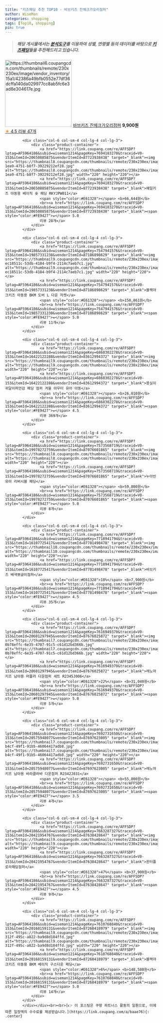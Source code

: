 ```yaml
---
title: "키즈패딩 추천 TOP10 - 바브키즈 잔체크가오리점퍼"
author: WiseMan
categories: shopping
tags: [Top10, shopping]
pin: true
---
```


> ##### 해당 게시물에서는 [**분석도구**](https://itemscout.io/)를 이용하여 **성별**, **연령별** 등의 데이터를 바탕으로 [**키즈패딩**](https://link.coupang.com/a/baae76)들을 추천해드리고 있습니다.
<div class="container"><div class="row">
            <div class="col-6 col-sm-4 col-lg-4 col-lg-3">
                <div class="product-container">
                    <a href="https://link.coupang.com/re/AFFSDP?lptag=AF5964186&subid=wiseman1214&pageKey=6810232977&traceid=V0-153&itemId=16107783658&vendorItemId=87781296019" target="_blank"><img src="https://thumbnail6.coupangcdn.com/thumbnails/remote/230x230ex/image/vendor_inventory/15a1/42386a49bfb0552e77df36dcffa140da029977cc8ab5fc6e3ad8e304617e.jpg" alt="https://thumbnail6.coupangcdn.com/thumbnails/remote/230x230ex/image/vendor_inventory/15a1/42386a49bfb0552e77df36dcffa140da029977cc8ab5fc6e3ad8e304617e.jpg" width="220" height="220"></a>
                    <a href="https://link.coupang.com/re/AFFSDP?lptag=AF5964186&subid=wiseman1214&pageKey=6810232977&traceid=V0-153&itemId=16107783658&vendorItemId=87781296019" target="_blank">바브키즈 잔체크가오리점퍼</a>
                    <span style="color:#E61328"></span> <b>9,900원</b>
                    <br><a href="https://link.coupang.com/re/AFFSDP?lptag=AF5964186&subid=wiseman1214&pageKey=6810232977&traceid=V0-153&itemId=16107783658&vendorItemId=87781296019" target="_blank"><span style="color:#FE9427">★</span> 4.5
                    리뷰 47개</a>
                </div>
            </div>
            
            <div class="col-6 col-sm-4 col-lg-4 col-lg-3">
                <div class="product-container">
                    <a href="https://link.coupang.com/re/AFFSDP?lptag=AF5964186&subid=wiseman1214&pageKey=7694183270&traceid=V0-153&itemId=20650885875&vendorItemId=87723938438" target="_blank"><img src="https://thumbnail8.coupangcdn.com/thumbnails/remote/230x230ex/image/retail/images/2023/11/09/17/8/187cd85d-1ea9-4751-b8f7-39229212ef28.jpg" alt="https://thumbnail8.coupangcdn.com/thumbnails/remote/230x230ex/image/retail/images/2023/11/09/17/8/187cd85d-1ea9-4751-b8f7-39229212ef28.jpg" width="220" height="220"></a>
                    <a href="https://link.coupang.com/re/AFFSDP?lptag=AF5964186&subid=wiseman1214&pageKey=7694183270&traceid=V0-153&itemId=20650885875&vendorItemId=87723938438" target="_blank">예일키즈 아동용 베이직 숏 패딩 RKYJPW011</a>
                    <span style="color:#E61328"></span> <b>66,644원</b>
                    <br><a href="https://link.coupang.com/re/AFFSDP?lptag=AF5964186&subid=wiseman1214&pageKey=7694183270&traceid=V0-153&itemId=20650885875&vendorItemId=87723938438" target="_blank"><span style="color:#FE9427">★</span> 5.0
                    리뷰 28개</a>
                </div>
            </div>
            
            <div class="col-6 col-sm-4 col-lg-4 col-lg-3">
                <div class="product-container">
                    <a href="https://link.coupang.com/re/AFFSDP?lptag=AF5964186&subid=wiseman1214&pageKey=7547941576&traceid=V0-153&itemId=19857331238&vendorItemId=87186898629" target="_blank"><img src="https://thumbnail9.coupangcdn.com/thumbnails/remote/230x230ex/image/retail/images/1507926920578171-ec18511c-53db-4184-b9f4-2114c7aeb7c1.jpg" alt="https://thumbnail9.coupangcdn.com/thumbnails/remote/230x230ex/image/retail/images/1507926920578171-ec18511c-53db-4184-b9f4-2114c7aeb7c1.jpg" width="220" height="220"></a>
                    <a href="https://link.coupang.com/re/AFFSDP?lptag=AF5964186&subid=wiseman1214&pageKey=7547941576&traceid=V0-153&itemId=19857331238&vendorItemId=87186898629" target="_blank">블랙야크키즈 아동용 BKM 도버 L 다운 자켓</a>
                    <span style="color:#E61328"></span> <b>150,861원</b>
                    <br><a href="https://link.coupang.com/re/AFFSDP?lptag=AF5964186&subid=wiseman1214&pageKey=7547941576&traceid=V0-153&itemId=19857331238&vendorItemId=87186898629" target="_blank"><span style="color:#FE9427">★</span> 5.0
                    리뷰 11개</a>
                </div>
            </div>
            
            <div class="col-6 col-sm-4 col-lg-4 col-lg-3">
                <div class="product-container">
                    <a href="https://link.coupang.com/re/AFFSDP?lptag=AF5964186&subid=wiseman1214&pageKey=6868302278&traceid=V0-153&itemId=16422122288&vendorItemId=83612994372" target="_blank"><img src="https://thumbnail9.coupangcdn.com/thumbnails/remote/230x230ex/image/vendor_inventory/24d9/36d4eec52500c892fbae031b18b89bd48e163d81323135e325c88d93913c.jpg" alt="https://thumbnail9.coupangcdn.com/thumbnails/remote/230x230ex/image/vendor_inventory/24d9/36d4eec52500c892fbae031b18b89bd48e163d81323135e325c88d93913c.jpg" width="220" height="220"></a>
                    <a href="https://link.coupang.com/re/AFFSDP?lptag=AF5964186&subid=wiseman1214&pageKey=6868302278&traceid=V0-153&itemId=16422122288&vendorItemId=83612994372" target="_blank">몽실이 귀달이퍼안감 패딩 점퍼 겨울 아우터 유아 아동</a>
                    <span style="color:#E61328"></span> <b>26,010원</b>
                    <br><a href="https://link.coupang.com/re/AFFSDP?lptag=AF5964186&subid=wiseman1214&pageKey=6868302278&traceid=V0-153&itemId=16422122288&vendorItemId=83612994372" target="_blank"><span style="color:#FE9427">★</span> 4.5
                    리뷰 369개</a>
                </div>
            </div>
            
            <div class="col-6 col-sm-4 col-lg-4 col-lg-3">
                <div class="product-container">
                    <a href="https://link.coupang.com/re/AFFSDP?lptag=AF5964186&subid=wiseman1214&pageKey=7573568719&traceid=V0-153&itemId=19978272759&vendorItemId=87076601865" target="_blank"><img src="https://thumbnail8.coupangcdn.com/thumbnails/remote/230x230ex/image/vendor_inventory/8235/8cbfeb4be82452f91c4bdb8b2e7b9a2d47b0df609c0903660717e7760f90.jpg" alt="https://thumbnail8.coupangcdn.com/thumbnails/remote/230x230ex/image/vendor_inventory/8235/8cbfeb4be82452f91c4bdb8b2e7b9a2d47b0df609c0903660717e7760f90.jpg" width="220" height="220"></a>
                    <a href="https://link.coupang.com/re/AFFSDP?lptag=AF5964186&subid=wiseman1214&pageKey=7573568719&traceid=V0-153&itemId=19978272759&vendorItemId=87076601865" target="_blank">누아빈 유아 리버시블 패딩</a>
                    <span style="color:#E61328"></span> <b>59,800원</b>
                    <br><a href="https://link.coupang.com/re/AFFSDP?lptag=AF5964186&subid=wiseman1214&pageKey=7573568719&traceid=V0-153&itemId=19978272759&vendorItemId=87076601865" target="_blank"><span style="color:#FE9427">★</span> 5.0
                    리뷰 8개</a>
                </div>
            </div>
            
            <div class="col-6 col-sm-4 col-lg-4 col-lg-3">
                <div class="product-container">
                    <a href="https://link.coupang.com/re/AFFSDP?lptag=AF5964186&subid=wiseman1214&pageKey=7718941794&traceid=V0-153&itemId=16107725417&vendorItemId=87781498478" target="_blank"><img src="https://thumbnail10.coupangcdn.com/thumbnails/remote/230x230ex/image/vendor_inventory/2cc3/04ffd6088aa977a66e5206616cf36b483fca26eabda27a818b554c150cdc.jpg" alt="https://thumbnail10.coupangcdn.com/thumbnails/remote/230x230ex/image/vendor_inventory/2cc3/04ffd6088aa977a66e5206616cf36b483fca26eabda27a818b554c150cdc.jpg" width="220" height="220"></a>
                    <a href="https://link.coupang.com/re/AFFSDP?lptag=AF5964186&subid=wiseman1214&pageKey=7718941794&traceid=V0-153&itemId=16107725417&vendorItemId=87781498478" target="_blank">바브키즈 배색뽀글이점퍼</a>
                    <span style="color:#E61328">18%</span> <b>7,900원</b>
                    <br><a href="https://link.coupang.com/re/AFFSDP?lptag=AF5964186&subid=wiseman1214&pageKey=7718941794&traceid=V0-153&itemId=16107725417&vendorItemId=87781498478" target="_blank"><span style="color:#FE9427">★</span> 4.5
                    리뷰 35개</a>
                </div>
            </div>
            
            <div class="col-6 col-sm-4 col-lg-4 col-lg-3">
                <div class="product-container">
                    <a href="https://link.coupang.com/re/AFFSDP?lptag=AF5964186&subid=wiseman1214&pageKey=7616949370&traceid=V0-153&itemId=20601297945&vendorItemId=87676025872" target="_blank"><img src="https://thumbnail7.coupangcdn.com/thumbnails/remote/230x230ex/image/retail/images/751248408937398-0b78effc-6e35-4707-91c5-c61d12bd366b.jpg" alt="https://thumbnail7.coupangcdn.com/thumbnails/remote/230x230ex/image/retail/images/751248408937398-0b78effc-6e35-4707-91c5-c61d12bd366b.jpg" width="220" height="220"></a>
                    <a href="https://link.coupang.com/re/AFFSDP?lptag=AF5964186&subid=wiseman1214&pageKey=7616949370&traceid=V0-153&itemId=20601297945&vendorItemId=87676025872" target="_blank">레노마키즈 남아용 머플러 다운점퍼 세트 R2345J006</a>
                    <span style="color:#E61328">22%</span> <b>31,040원</b>
                    <br><a href="https://link.coupang.com/re/AFFSDP?lptag=AF5964186&subid=wiseman1214&pageKey=7616949370&traceid=V0-153&itemId=20601297945&vendorItemId=87676025872" target="_blank"><span style="color:#FE9427">★</span> 5.0
                    리뷰 5개</a>
                </div>
            </div>
            
            <div class="col-6 col-sm-4 col-lg-4 col-lg-3">
                <div class="product-container">
                    <a href="https://link.coupang.com/re/AFFSDP?lptag=AF5964186&subid=wiseman1214&pageKey=7692731650&traceid=V0-153&itemId=20575948077&vendorItemId=87697623005" target="_blank"><img src="https://thumbnail7.coupangcdn.com/thumbnails/remote/230x230ex/image/retail/images/2023/11/07/15/0/879a3579-b4cf-49f1-91b5-46064417adb8.jpg" alt="https://thumbnail7.coupangcdn.com/thumbnails/remote/230x230ex/image/retail/images/2023/11/07/15/0/879a3579-b4cf-49f1-91b5-46064417adb8.jpg" width="220" height="220"></a>
                    <a href="https://link.coupang.com/re/AFFSDP?lptag=AF5964186&subid=wiseman1214&pageKey=7692731650&traceid=V0-153&itemId=20575948077&vendorItemId=87697623005" target="_blank">레노마키즈 남아용 바라클라바 다운점퍼 R2342J031</a>
                    <span style="color:#E61328"></span> <b>55,800원</b>
                    <br><a href="https://link.coupang.com/re/AFFSDP?lptag=AF5964186&subid=wiseman1214&pageKey=7692731650&traceid=V0-153&itemId=20575948077&vendorItemId=87697623005" target="_blank"><span style="color:#FE9427">★</span> 3.5
                    리뷰 4개</a>
                </div>
            </div>
            
            <div class="col-6 col-sm-4 col-lg-4 col-lg-3">
                <div class="product-container">
                    <a href="https://link.coupang.com/re/AFFSDP?lptag=AF5964186&subid=wiseman1214&pageKey=7663287327&traceid=V0-153&itemId=20421954767&vendorItemId=87638428647" target="_blank"><img src="https://thumbnail9.coupangcdn.com/thumbnails/remote/230x230ex/image/vendor_inventory/71e9/6ddb9e4cfa08f0c5e496be47ed2295e2d376ac5be10a3d2ebb5706d07c67.jpg" alt="https://thumbnail9.coupangcdn.com/thumbnails/remote/230x230ex/image/vendor_inventory/71e9/6ddb9e4cfa08f0c5e496be47ed2295e2d376ac5be10a3d2ebb5706d07c67.jpg" width="220" height="220"></a>
                    <a href="https://link.coupang.com/re/AFFSDP?lptag=AF5964186&subid=wiseman1214&pageKey=7663287327&traceid=V0-153&itemId=20421954767&vendorItemId=87638428647" target="_blank">윈터플로라패딩점퍼</a>
                    <span style="color:#E61328">47%</span> <b>37,900원</b>
                    <br><a href="https://link.coupang.com/re/AFFSDP?lptag=AF5964186&subid=wiseman1214&pageKey=7663287327&traceid=V0-153&itemId=20421954767&vendorItemId=87638428647" target="_blank"><span style="color:#FE9427">★</span> 4.5
                    리뷰 9개</a>
                </div>
            </div>
            
            <div class="col-6 col-sm-4 col-lg-4 col-lg-3">
                <div class="product-container">
                    <a href="https://link.coupang.com/re/AFFSDP?lptag=AF5964186&subid=wiseman1214&pageKey=7610768840&traceid=V0-153&itemId=20168159131&vendorItemId=87260418979" target="_blank"><img src="https://thumbnail9.coupangcdn.com/thumbnails/remote/230x230ex/image/retail/images/2023/09/21/17/1/9347588c-312f-495c-a822-ba9d8d184ffd.jpg" alt="https://thumbnail9.coupangcdn.com/thumbnails/remote/230x230ex/image/retail/images/2023/09/21/17/1/9347588c-312f-495c-a822-ba9d8d184ffd.jpg" width="220" height="220"></a>
                    <a href="https://link.coupang.com/re/AFFSDP?lptag=AF5964186&subid=wiseman1214&pageKey=7610768840&traceid=V0-153&itemId=20168159131&vendorItemId=87260418979" target="_blank">블랙야크키즈 아동용 BKM 베이직 구스다운 패딩</a>
                    <span style="color:#E61328">6%</span> <b>148,580원</b>
                    <br><a href="https://link.coupang.com/re/AFFSDP?lptag=AF5964186&subid=wiseman1214&pageKey=7610768840&traceid=V0-153&itemId=20168159131&vendorItemId=87260418979" target="_blank"><span style="color:#FE9427">★</span> 5.0
                    리뷰 14개</a>
                </div>
            </div>
            </div></div><br><br>[👉 이 포스팅은 쿠팡 파트너스 활동의 일환으로, 이에 따른 일정액의 수수료를 제공받습니다.](https://link.coupang.com/a/baae76){: .center}